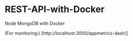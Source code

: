 # REST-API-with-Docker

Node MongoDB with Docker


(For monitoring:) [http://localhost:3000/appmetrics-dash/]
